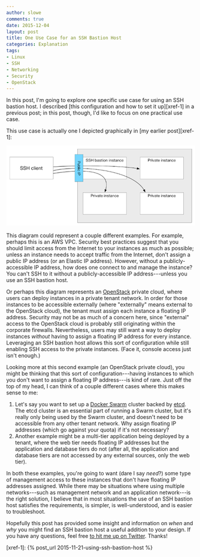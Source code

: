 ```yaml
---
author: slowe
comments: true
date: 2015-12-04
layout: post
title: One Use Case for an SSH Bastion Host
categories: Explanation
tags:
- Linux
- SSH
- Networking
- Security
- OpenStack
---
```


In this post, I'm going to explore one specific use case for using an SSH bastion host. I described [this configuration and how to set it up][xref-1] in a previous post; in this post, though, I'd like to focus on one practical use case.

This use case is actually one I depicted graphically in [my earlier post][xref-1]:

![SSH bastion host diagram](/public/img/ssh-bastion-host.png)

This diagram could represent a couple different examples. For example, perhaps this is an AWS VPC. Security best practices suggest that you should limit access from the Internet to your instances as much as possible; unless an instance needs to accept traffic from the Internet, don't assign a public IP address (or an Elastic IP address). However, without a publicly-accessible IP address, how does one connect to and manage the instance? You can't SSH to it without a publicly-accessible IP address---unless you use an SSH bastion host.

Or perhaps this diagram represents an [OpenStack][link-3] private cloud, where users can deploy instances in a private tenant network. In order for those instances to be accessible externally (where "externally" means external to the OpenStack cloud), the tenant must assign each instance a floating IP address. Security may not be as much of a concern here, since "external" access to the OpenStack cloud is probably still originating within the corporate firewalls. Nevertheless, users may still want a way to deploy instances _without_ having to assign a floating IP address for every instance. Leveraging an SSH bastion host allows this sort of configuration while still enabling SSH access to the private instances. (Face it, console access just isn't enough.)

Looking more at this second example (an OpenStack private cloud), you might be thinking that this sort of configuration---having instances to which you don't want to assign a floating IP address---is kind of rare. Just off the top of my head, I can think of a couple different cases where this makes sense to me:

1. Let's say you want to set up a [Docker Swarm][link-1] cluster backed by [etcd][link-2]. The etcd cluster is an essential part of running a Swarm cluster, but it's really only being used by the Swarm cluster, and doesn't need to be accessible from any other tenant network. Why assign floating IP addresses (which go against your quota) if it's not necessary?
2. Another example might be a multi-tier application being deployed by a tenant, where the web tier needs floating IP addresses but the application and database tiers do not (after all, the application and database tiers are not accessed by any external sources, only the web tier).

In both these examples, you're going to want (dare I say _need_?) some type of management access to these instances that don't have floating IP addresses assigned. While there may be situations where using multiple networks---such as management network and an application network---is the right solution, I believe that in most situations the use of an SSH bastion host satisfies the requirements, is simpler, is well-understood, and is easier to troubleshoot.

Hopefully this post has provided some insight and information on _when_ and _why_ you might find an SSH bastion host a useful addition to your design. If you have any questions, feel free [to hit me up on Twitter][link-4]. Thanks!



[link-1]: http://docs.docker.com/swarm/
[link-2]: https://github.com/coreos/etcd
[link-3]: http://openstack.org/
[link-4]: https://twitter.com/scott_lowe
[xref-1]: {% post_url 2015-11-21-using-ssh-bastion-host %}
